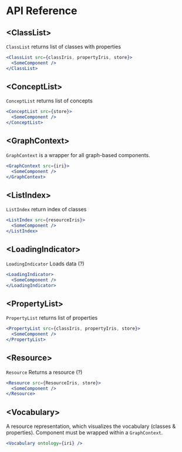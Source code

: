 # API Reference

## &lt;ClassList>

`ClassList` returns list of classes with properties

```jsx
<ClassList src={classIris, propertyIris, store}>
  <SomeComponent />
</ClassList>
```

## &lt;ConceptList>

`ConceptList` returns list of concepts 

```jsx
<ConceptList src={store}>
  <SomeComponent />
</ConceptList>
```

## &lt;GraphContext>

`GraphContext` is a wrapper for all graph-based components.

```jsx
<GraphContext src={iri}>
  <SomeComponent />
</GraphContext>
```

## &lt;ListIndex>

`ListIndex` return index of classes

```jsx
<ListIndex src={resourceIris}>
  <SomeComponent />
</ListIndex>
```

## &lt;LoadingIndicator>

`LoadingIndicator` Loads data (?)

```jsx
<LoadingIndicator>
  <SomeComponent />
</LoadingIndicator>
```

## &lt;PropertyList>

`PropertyList` returns list of properties

```jsx
<PropertyList src={classIris, propertyIris, store}>
  <SomeComponent />
</PropertyList>
```

## &lt;Resource>

`Resource` Returns a resource (?)

```jsx
<Resource src={ResourceIris, store}>
  <SomeComponent />
</Resource>
```

## &lt;Vocabulary>

A resource representation, which visualizes the vocabulary (classes & properties). Component must be wrapped within a `GraphContext`.

```jsx
<Vocabulary ontology={iri} />
```




